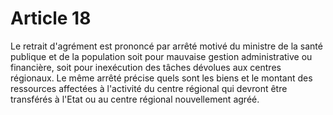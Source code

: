 # Article 18

Le retrait d'agrément est prononcé par arrêté motivé du ministre de la santé publique et de la population soit pour mauvaise gestion administrative ou financière, soit pour inexécution des tâches dévolues aux centres régionaux. Le même arrêté précise quels sont les biens et le montant des ressources affectées à l'activité du centre régional qui devront être transférés à l'Etat ou au centre régional nouvellement agréé.
